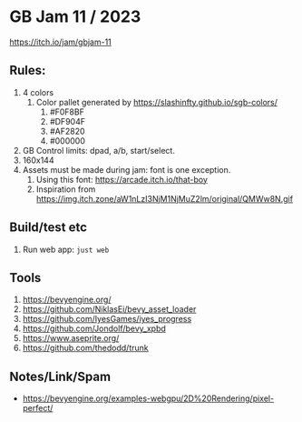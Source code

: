 # GB Jam 11 / 2023 

https://itch.io/jam/gbjam-11

## Rules:

1. 4 colors
    1. Color pallet generated by https://slashinfty.github.io/sgb-colors/
        1. #F0F8BF
        2. #DF904F
        3. #AF2820
        4. #000000
2. GB Control limits: dpad, a/b, start/select.
3. 160x144
4. Assets must be made during jam: font is one exception.
    1. Using this font: https://arcade.itch.io/that-boy
    2. Inspiration from https://img.itch.zone/aW1nLzI3NjM1NjMuZ2lm/original/QMWw8N.gif

## Build/test etc

1. Run web app: `just web`

## Tools

1. https://bevyengine.org/
2. https://github.com/NiklasEi/bevy_asset_loader
3. https://github.com/IyesGames/iyes_progress
4. https://github.com/Jondolf/bevy_xpbd
5. https://www.aseprite.org/
6. https://github.com/thedodd/trunk

## Notes/Link/Spam

- https://bevyengine.org/examples-webgpu/2D%20Rendering/pixel-perfect/